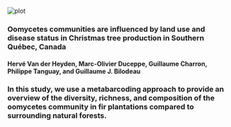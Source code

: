 ![plot](https://github.com/hvanderheyden/cimdec_phytophthora/blob/main/figures/Fig1_Map.jpg?raw=true)

### Oomycetes communities are influenced by land use and disease status in Christmas tree production in Southern Québec, Canada

#### Hervé Van der Heyden, Marc-Olivier Duceppe, Guillaume Charron, Philippe Tanguay, and Guillaume J. Bilodeau

### In this study, we use a metabarcoding approach to provide an overview of the diversity, richness, and composition of the oomycetes community in fir plantations compared to surrounding natural forests. 